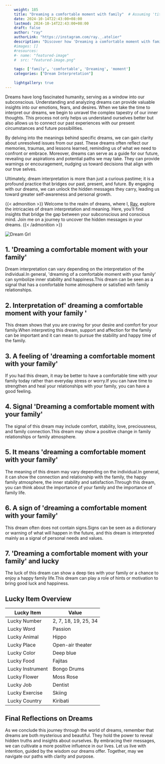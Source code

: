 ```yaml
---
    weight: 185
    title: "Dreaming a comfortable moment with family"  # Assuming 'title' column exists
    date: 2024-10-14T22:43:00+08:00
    lastmod: 2024-10-14T22:43:00+08:00
    draft: false
    author: "ray"
    authorLink: "https://instagram.com/ray._.atelier"
    description: "Discover how 'Dreaming a comfortable moment with family' can interpret your future and uncover its significant meanings in your life."
    #images: []
    #resources:
    #- name: "featured-image"
    #  src: "featured-image.png"
    
    tags: ['family', 'comfortable', 'Dreaming', 'moment']
    categories: ["Dream Interpretation"]
    
    lightgallery: true
---
```

    
Dreams have long fascinated humanity, serving as a window into our subconscious. Understanding and analyzing dreams can provide valuable insights into our emotions, fears, and desires. When we take the time to interpret our dreams, we begin to unravel the complex tapestry of our inner thoughts. This process not only helps us understand ourselves better but also allows us to connect our past experiences with our present circumstances and future possibilities.

By delving into the meanings behind specific dreams, we can gain clarity about unresolved issues from our past. These dreams often reflect our memories, traumas, and lessons learned, reminding us of what we need to confront or embrace. Moreover, dreams can serve as a guide for our future, revealing our aspirations and potential paths we may take. They can provide warnings or encouragement, nudging us toward decisions that align with our true selves.

Ultimately, dream interpretation is more than just a curious pastime; it is a profound practice that bridges our past, present, and future. By engaging with our dreams, we can unlock the hidden messages they carry, leading us toward greater self-awareness and personal growth.

{{< admonition >}}
Welcome to the realm of dreams, where I, [Ray](https://instagram.com/ray._.atelier), explore the intricacies of dream interpretation and meaning. Here, you’ll find insights that bridge the gap between your subconscious and conscious mind. Join me on a journey to uncover the hidden messages in your dreams.
{{< /admonition >}}

![Dream Grl](https://cdn.pixabay.com/photo/2017/11/02/03/35/gothic-2910057_1280.jpg "Dream Grl")

## 1. 'Dreaming a comfortable moment with your family'
Dream interpretation can vary depending on the interpretation of the individual.In general, 'dreaming of a comfortable moment with your family' can symbolize inner stability and happiness.This dream can be seen as a signal that has a comfortable home atmosphere or satisfied with family relationships.

## 2. Interpretation of' dreaming a comfortable moment with your family '
This dream shows that you are craving for your desire and comfort for your family.When interpreting this dream, support and affection for the family can be important and it can mean to pursue the stability and happy time of the family.

## 3. A feeling of 'dreaming a comfortable moment with your family'
If you had this dream, it may be better to have a comfortable time with your family today rather than everyday stress or worry.If you can have time to strengthen and heal your relationships with your family, you can have a good feeling.

## 4. Signal 'Dreaming a comfortable moment with your family'
The signal of this dream may include comfort, stability, love, preciousness, and family connection.This dream may show a positive change in family relationships or family atmosphere.

## 5. It means 'dreaming a comfortable moment with your family'
The meaning of this dream may vary depending on the individual.In general, it can show the connection and relationship with the family, the happy family atmosphere, the inner stability and satisfaction.Through this dream, you can think about the importance of your family and the importance of family life.

## 6. A sign of 'dreaming a comfortable moment with your family'
This dream often does not contain signs.Signs can be seen as a dictionary or warning of what will happen in the future, and this dream is interpreted mainly as a signal of personal needs and values.

## 7. 'Dreaming a comfortable moment with your family' and lucky
The luck of this dream can show a deep ties with your family or a chance to enjoy a happy family life.This dream can play a role of hints or motivation to bring good luck and happiness.

## Lucky Item Overview
| Lucky Item          | Value              |
|---------------|--------------------|
| Lucky Number        | 2, 7, 18, 19, 25, 34  |
| Lucky Word          | Passion |
| Lucky Animal        | Hippo |
| Lucky Place         | Open-air theater     |
| Lucky Color         | Deep blue     |
| Lucky Food          | Fajitas      |
| Lucky Instrument    | Bongo Drums |
| Lucky Flower        | Moss Rose    |
| Lucky Job           | Dentist       |
| Lucky Exercise      | Skiing  |
| Lucky Country       | Kiribati    |


##  Final Reflections on Dreams

As we conclude this journey through the world of dreams, remember that dreams are both mysterious and beautiful. They hold the power to reveal hidden truths and insights about ourselves. By embracing their messages, we can cultivate a more positive influence in our lives. Let us live with intention, guided by the wisdom our dreams offer. Together, may we navigate our paths with clarity and purpose.
